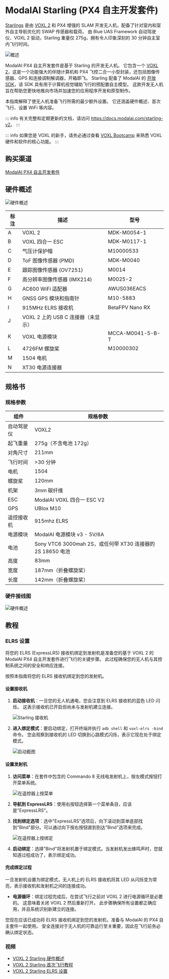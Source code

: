 # ModalAI Starling (PX4 自主开发套件)

[Starlings](https://www.modalai.com/pages/starlings) 是由 [VOXL 2](../flight_controller/modalai_voxl_2.md) 和 PX4 增强的 SLAM 开发无人机，配备了针对室内和室外自主导航优化的 SWAP 传感器和载荷。
由 Blue UAS Framework 自动驾驶仪、VOXL 2 驱动，Starling 重量仅 275g，拥有令人印象深刻的 30 分钟自主室内飞行时间。

![概述](../../assets/hardware/complete_vehicles/modalai_starling/starling_front_hero.jpg)

ModalAI PX4 自主开发套件是基于 Starling 的开发无人机。
它包含一个 [VOXL 2](../flight_controller/modalai_voxl_2.md)，这是一个功能强大的伴随计算机和 PX4 飞控二合一小型封装，还包括图像传感器、GPS 和连接调制解调器，开箱即飞。
Starling 配备了 ModalAI 的 [开放 SDK](https://docs.modalai.com/voxl-developer-bootcamp/)，该 SDK 具有用于计算机视觉辅助飞行的预配置自主模型。
这款开发无人机旨在帮助您更快地推向市场并加速您的应用程序开发和原型制作。

本指南解释了使无人机准备飞行所需的最少额外设置。
它还涵盖硬件概述、首次飞行、设置 WiFi 等内容。

::: info
有关完整和定期更新的文档，请访问 <https://docs.modalai.com/starling-v2>。
:::

::: info
如果您是 VOXL 的新手，请务必通过查看 [VOXL Bootcamp](https://docs.modalai.com/voxl-developer-bootcamp/) 来熟悉 VOXL 硬件和软件的核心功能。
:::

## 购买渠道

[ModalAI PX4 自主开发套件](https://www.modalai.com/products/px4-autonomy-developer-kit?variant=46969885950256)

## 硬件概述

![硬件概述](../../assets/hardware/complete_vehicles/modalai_starling/mrb_d0005_4_v2_c6_m22__callouts_a.jpg)

| 标注 | 描述                           | 型号              |
| ------- | ------------------------------------- | ---------------- |
| A       | VOXL 2                                | MDK-M0054-1      |
| B       | VOXL 四合一 ESC                       | MDK-M0117-1      |
| C       | 气压计保护帽                  | M10000533        |
| D       | ToF 图像传感器 (PMD)                | MDK-M0040        |
| E       | 跟踪图像传感器 (OV7251)        | M0014            |
| F       | 高分辨率图像传感器 (IMX214)           | M0025-2          |
| G       | AC600 WiFi 适配器                     | AWUS036EACS      |
| H       | GNSS GPS 模块和指南针             | M10-5883         |
| I       | 915MHz ELRS 接收机                  | BetaFPV Nano RX  |
| J       | VOXL 2 上的 USB C 连接器（未显示） |                  |
| K       | VOXL 电源模块                     | MCCA-M0041-5-B-T |
| L       | 4726FM 螺旋桨                      | M10000302        |
| M       | 1504 电机                            |                  |
| N       | XT30 电源连接器                  |                  |

## 规格书

### 规格参数

| 组件       | 规格参数                                                     |
| --------------- | ----------------------------------------------------------------- |
| 自动驾驶仪       | VOXL2                                                             |
| 起飞重量 | 275g（不含电池 172g）                                       |
| 对角尺寸   | 211mm                                                             |
| 飞行时间     | >30 分钟                                                       |
| 电机          | 1504                                                              |
| 螺旋桨      | 120mm                                                             |
| 机架           | 3mm 碳纤维                                                  |
| ESC             | ModalAI VOXL 四合一 ESC V2                                        |
| GPS             | UBlox M10                                                         |
| 遥控接收机     | 915mhz ELRS                                                       |
| 电源模块    | ModalAI 电源模块 v3 - 5V/6A                                   |
| 电池         | Sony VTC6 3000mah 2S，或任何带 XT30 连接器的 2S 18650 电池 |
| 高度          | 83mm                                                              |
| 宽度           | 187mm（折叠螺旋桨）                                              |
| 长度          | 142mm（折叠螺旋桨）                                              |

### 硬件接线图

![硬件概述](../../assets/hardware/complete_vehicles/modalai_starling/d0005_compute_wiring_d.jpg)

## 教程

### ELRS 设置

将您的 ELRS (ExpressLRS) 接收机绑定到发射机是准备您的基于 VOXL 2 的 ModalAI PX4 自主开发套件进行飞行的关键步骤。
此过程确保您的无人机与其控制系统之间的安全和响应连接。

按照本指南将您的 ELRS 接收机绑定到您的发射机。

#### 设置接收机

1. **启动接收机**：一旦您的无人机通电，您会注意到 ELRS 接收机的蓝色 LED 闪烁。
   这表示接收机已开启但尚未与发射机建立连接。

   ![Starling 接收机](../../assets/hardware/complete_vehicles/modalai_starling/starling-photo.png)

2. **进入绑定模式**：要启动绑定，打开终端并执行 `adb shell` 和 `voxl-elrs -bind` 命令。
   您会观察到接收机的 LED 切换到心跳模式闪烁，表示它现在处于绑定模式。

   ![启动截图](../../assets/hardware/complete_vehicles/modalai_starling/screenshot-boot.png)

#### 设置发射机

1. **访问菜单**：在套件中包含的 Commando 8 无线电发射机上，按左模式按钮打开菜单系统。

   ![在遥控器上按菜单](../../assets/hardware/complete_vehicles/modalai_starling/radio-1.png)

2. **导航到 ExpressLRS**：使用右按钮选择第一个菜单条目，应该是"ExpressLRS"。
3. **找到绑定选项**：选中"ExpressLRS"选项后，向下滚动到菜单底部找到"Bind"部分。可以通过向下按右按钮直到到达"Bind"选项来完成。

   ![在遥控器上按绑定](../../assets/hardware/complete_vehicles/modalai_starling/radio-2.png)

4. **启动绑定**：选择"Bind"将发射机置于绑定模式。当发射机发出蜂鸣声时，您就知道过程成功了，表示绑定成功。

#### 完成绑定过程

一旦发射机设置为绑定模式，无人机上的 ELRS 接收机将其 LED 从闪烁变为常亮，表示接收机和发射机之间的连接成功。

- **电源循环**：绑定过程完成后，在尝试飞行之前对 VOXL 2 进行电源循环是必要的。
  这意味着关闭 VOXL 2 然后重新打开。
  此步骤确保所有设置都正确应用，并且系统识别新建立的连接。

您现在应该已成功将 ELRS 接收机绑定到您的发射机，准备与 ModalAI 的 PX4 自主套件一起使用。
安全连接对于无人机的可靠运行至关重要，因此在飞行前务必确认绑定状态。

### 视频

- [VOXL 2 Starling 硬件概述](https://youtu.be/M9OiMpbEYOg)
- [VOXL 2 Starling 首次飞行教程](https://youtu.be/Cpbbye3Z6co)
- [VOXL 2 Starling ELRS 设置](https://youtu.be/7OwGS-kcFVg)

<!--  @katzfey - ModalAI reviewer -->
